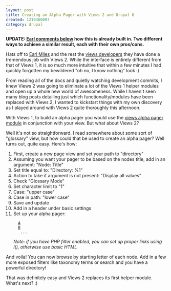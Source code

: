 ```yaml
--- 
layout: post
title: Creating an Alpha Pager with Views 2 and Drupal 6
created: 1219360097
category: drupal
---
```

<strong>UPDATE: <a href="http://tedserbinski.com/tags/drupal/creating-alpha-pager-with-views-2-and-drupal-6#comment-3478">Earl comments below</a> how this is already built in. Two different ways to achieve a similar result, each with their own pros/cons.</strong>

Hats off to <a href="http://www.angrydonuts.com/">Earl Miles</a> and the rest the <a href="http://groups.drupal.org/views-developers">views developers</a> they have done a tremendous job with Views 2. While the interface is entirely different from that of Views 1, it is so much more intuitive that within a few minutes I had quickly forgotten my bewildered "oh no, I know nothing" look :)

From reading all of the docs and quietly watching development commits, I knew Views 2 was going to eliminate a lot of the Views 1 helper modules and open up a whole new world of awesomeness. While I haven't seen many blog posts detailing just which functionality/modules have been replaced with Views 2, I wanted to kickstart things with my own discovery as I played around with Views 2 quite thoroughly this afternoon.

With Views 1, to build an alpha pager you would use the <a href="http://drupal.org/project/views_alpha_pager">views alpha pager module</a> in conjunction with your view. But what about Views 2?

Well it's not so straightforward. I read somewhere about some sort of "glossary" view, but how could that be used to create an alpha pager? Well turns out, quite easy. Here's how:

<ol>
<li>First, create a new page view and set your path to "directory"</li>
<li>Assuming you want your pager to be based on the nodes title, add in an argument: "Node: Title"</li>
<li>Set title equal to: "Directory: %1"</li>
<li>Action to take if argument is not present: "Display all values"</li>
<li>Check "Glossary Mode"</li>
<li>Set character limit to "1"</li>
<li>Case: "upper case"</li>
<li>Case in path: "lower case"</li>
<li>Save and update</li>
<li>Add in a header under basic settings</li>
<li>Set up your alpha pager:
<code>
<div class="alpha-pager">
  <a class="alpha-page" href="/directory/a">A</a>
  <a class="alpha-page" href="/directory/b">B</a>
   ... 
</div>
</code>
<em>Note: if you have PHP filter enabled, you can set up proper links using l(), otherwise use basic HTML</em>
</li>
</ol>

And voila! You can now browse by starting letter of each node. Add in a few more exposed filters like taxonomy terms or search and you have a powerful directory!

That was definitely easy and Views 2 replaces its first helper module. What's next? :)

